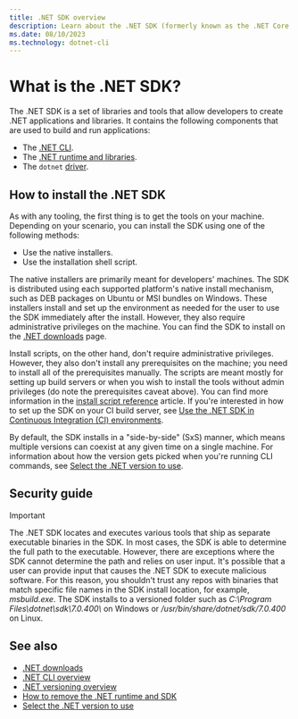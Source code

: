 ```yaml
---
title: .NET SDK overview
description: Learn about the .NET SDK (formerly known as the .NET Core SDK), which is a set of libraries and tools used to create .NET projects.
ms.date: 08/10/2023
ms.technology: dotnet-cli
---
```

# What is the .NET SDK?

The .NET SDK is a set of libraries and tools that allow developers to create .NET applications and libraries. It contains the following components that are used to build and run applications:

- The [.NET CLI](tools/index.md).
- The [.NET runtime and libraries](introduction.md).
- The `dotnet` [driver](tools/index.md#driver).

## How to install the .NET SDK

As with any tooling, the first thing is to get the tools on your machine. Depending on your scenario, you can install the SDK using one of the following methods:

- Use the native installers.
- Use the installation shell script.

The native installers are primarily meant for developers' machines. The SDK is distributed using each supported platform's
native install mechanism, such as DEB packages on Ubuntu or MSI bundles on Windows. These installers install
and set up the environment as needed for the user to use the SDK immediately after the install. However, they also
require administrative privileges on the machine. You can find the SDK to install on the
[.NET downloads](https://dotnet.microsoft.com/download) page.

Install scripts, on the other hand, don't require administrative privileges. However, they also don't install any
prerequisites on the machine; you need to install all of the prerequisites manually. The scripts are meant mostly for
setting up build servers or when you wish to install the tools without admin privileges (do note the prerequisites
caveat above). You can find more information in the [install script reference](tools/dotnet-install-script.md) article. If you're
interested in how to set up the SDK on your CI build server, see [Use the .NET SDK in Continuous Integration (CI) environments](../devops/dotnet-cli-and-continuous-integration.md).

By default, the SDK installs in a "side-by-side" (SxS) manner, which means multiple versions
can coexist at any given time on a single machine. For information about how the version gets picked when you're running CLI commands, see [Select the .NET version to use](versions/selection.md).

## Security guide

> [!IMPORTANT]
> The .NET SDK locates and executes various tools that ship as separate executable binaries in the SDK. In most cases, the SDK is able to determine the full path to the executable. However, there are exceptions where the SDK cannot determine the path and relies on user input. It's possible that a user can provide input that causes the .NET SDK to execute malicious software. For this reason, you shouldn't trust any repos with binaries that match specific file names in the SDK install location, for example, *msbuild.exe*. The SDK installs to a versioned folder such as *C:\Program Files\dotnet\sdk\7.0.400\\* on Windows or */usr/bin/share/dotnet/sdk/7.0.400* on Linux.

## See also

- [.NET downloads](https://dotnet.microsoft.com/download)
- [.NET CLI overview](tools/index.md)
- [.NET versioning overview](versions/index.md)
- [How to remove the .NET runtime and SDK](install/remove-runtime-sdk-versions.md)
- [Select the .NET version to use](versions/selection.md)
